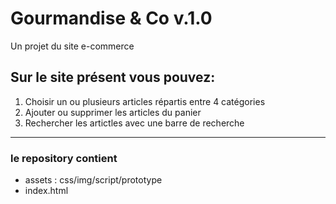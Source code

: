 # Gourmandise & Co v.1.0 
Un projet du site e-commerce

## Sur le site présent vous pouvez:
1. Choisir un ou plusieurs articles répartis entre 4 catégories
2. Ajouter ou supprimer les articles du panier
3. Rechercher les artictles avec une barre de recherche

---
### le repository contient
* assets : css/img/script/prototype
* index.html
